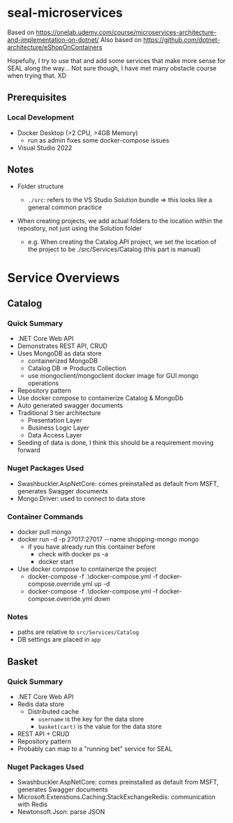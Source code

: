 # seal-microservices
Based on https://onelab.udemy.com/course/microservices-architecture-and-implementation-on-dotnet/
Also based on https://github.com/dotnet-architecture/eShopOnContainers

Hopefully, I try to use that and add some services that make more sense for SEAL along the way...
Not sure though, I have met many obstacle course when trying that. XD

## Prerequisites

### Local Development
- Docker Desktop (>2 CPU, >4GB Memory)
  - run as admin fixes some docker-compose issues
- Visual Studio 2022

## Notes

- Folder structure
  - ```./src```: refers to the VS Studio Solution bundle => this looks like a general common practice

- When creating projects, we add actual folders to the location within the repostory, not just using the Solution folder
  - e.g. When creating the Catalog.API project, we set the location of the project to be ./src/Services/Catalog (this part is manual)

# Service Overviews

## Catalog

### Quick Summary
- .NET Core Web API
- Demonstrates REST API, CRUD
- Uses MongoDB as data store
  - containerized MongoDB
  - Catalog DB => Products Collection
  - use mongoclient/mongoclient docker image for GUI mongo operations
- Repository pattern
- Use docker compose to containerize Catalog & MongoDb
- Auto generated swagger documents
- Traditional 3 tier architecture
  - Presentation Layer
  - Business Logic Layer
  - Data Access Layer
- Seeding of data is done, I think this should be a requirement moving forward


### Nuget Packages Used

- Swashbuckler.AspNetCore: comes preinstalled as default from MSFT, generates Swagger documents
- Mongo.Driver: used to connect to data store

### Container Commands

- docker pull mongo
- docker run -d -p 27017:27017 --name shopping-mongo mongo
  - if you have already run this container before
    - check with docker ps -a
    - docker start
- Use docker compose to containerize the project
  - docker-compose -f .\docker-compose.yml -f docker-compose.override.yml up -d
  - docker-compose -f .\docker-compose.yml -f docker-compose.override.yml down

### Notes

- paths are relative to ```src/Services/Catalog```
- DB settings are placed in ```app```

## Basket

### Quick Summary

- .NET Core Web API
- Redis data store
  - Distributed cache
    - `username` is the key for the data store
    - `basket(cart)` is the value for the data store
- REST API + CRUD
- Repository pattern
- Probably can map to a "running bet" service for SEAL

### Nuget Packages Used

- Swashbuckler.AspNetCore: comes preinstalled as default from MSFT, generates Swagger documents
- Microsoft.Extenstions.Caching.StackExchangeRedis: communication with Redis
- Newtonsoft.Json: parse JSON